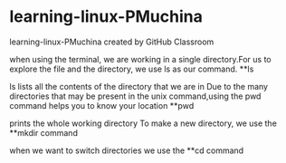 # learning-linux-PMuchina
learning-linux-PMuchina created by GitHub Classroom


when using the terminal, we are working in a single directory.For us to explore the file and the directory, 
we use ls as our command.
**ls

ls lists all the contents of the directory that we are in
Due to the many directories that may be present in the unix command,using the pwd command helps you to know your location
**pwd 

prints the whole working directory
To make a new directory, we use the
**mkdir command

when we want to switch directories we use the
**cd command
